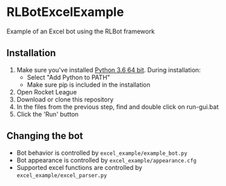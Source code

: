 # RLBotExcelExample
Example of an Excel bot using the RLBot framework

## Installation

1. Make sure you've installed [Python 3.6 64 bit](https://www.python.org/ftp/python/3.6.5/python-3.6.5-amd64.exe). During installation:
   - Select "Add Python to PATH"
   - Make sure pip is included in the installation
2. Open Rocket League
3. Download or clone this repository
3. In the files from the previous step, find and double click on run-gui.bat
4. Click the 'Run' button

## Changing the bot

- Bot behavior is controlled by `excel_example/example_bot.py`
- Bot appearance is controlled by `excel_example/appearance.cfg`
- Supported excel functions are controlled by `excel_example/excel_parser.py`
